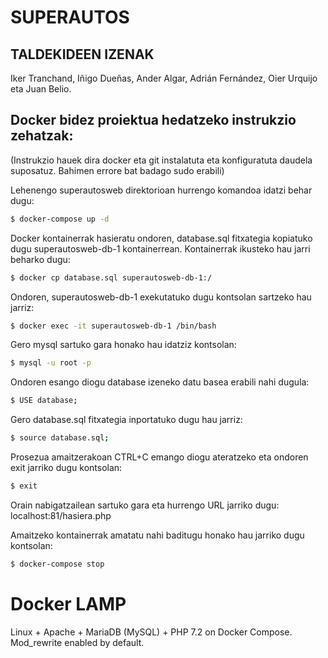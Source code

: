 SUPERAUTOS
=======

## TALDEKIDEEN IZENAK

Iker Tranchand, Iñigo Dueñas, Ander Algar, Adrián Fernández, Oier Urquijo eta Juan Belio.

## Docker bidez proiektua hedatzeko instrukzio zehatzak:

(Instrukzio hauek dira docker eta git instalatuta eta konfiguratuta daudela suposatuz. Bahimen errore bat badago sudo erabili) 

Lehenengo superautosweb direktorioan hurrengo komandoa idatzi behar dugu: 
```bash
$ docker-compose up -d
```

Docker kontainerrak hasieratu ondoren, database.sql fitxategia kopiatuko dugu superautosweb-db-1 kontainerrean. Kontainerrak ikusteko hau jarri beharko dugu:
```bash
$ docker cp database.sql superautosweb-db-1:/
```

Ondoren, superautosweb-db-1 exekutatuko dugu kontsolan sartzeko hau jarriz:
```bash
$ docker exec -it superautosweb-db-1 /bin/bash
```

Gero mysql sartuko gara honako hau idatziz kontsolan:
```bash
$ mysql -u root -p
```

Ondoren esango diogu database izeneko datu basea erabili nahi dugula:
```bash
$ USE database;
```

Gero database.sql fitxategia inportatuko dugu hau jarriz:
```bash
$ source database.sql;
```

Prosezua amaitzerakoan CTRL+C emango diogu ateratzeko eta ondoren exit jarriko dugu kontsolan:
```bash
$ exit
```

Orain nabigatzailean sartuko gara eta hurrengo URL jarriko dugu: localhost:81/hasiera.php

Amaitzeko kontainerrak amatatu nahi baditugu honako hau jarriko dugu kontsolan:
```bash
$ docker-compose stop
```

# Docker LAMP
Linux + Apache + MariaDB (MySQL) + PHP 7.2 on Docker Compose. Mod_rewrite enabled by default.

